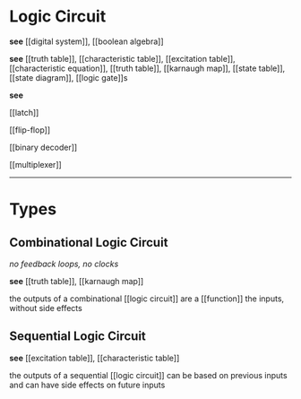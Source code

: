 # Logic Circuit

**see** [[digital system]], [[boolean algebra]]

**see** [[truth table]], [[characteristic table]], [[excitation table]], [[characteristic equation]], [[truth table]], [[karnaugh map]], [[state table]], [[state diagram]], [[logic gate]]s

**see**

[[latch]]

[[flip-flop]]

[[binary decoder]]

[[multiplexer]]

---

# Types

## Combinational Logic Circuit

_no feedback loops, no clocks_

**see** [[truth table]], [[karnaugh map]]

the outputs of a combinational [[logic circuit]] are a [[function]] the inputs, without side effects

## Sequential Logic Circuit

**see** [[excitation table]], [[characteristic table]]

the outputs of a sequential [[logic circuit]] can be based on previous inputs and can have side effects on future inputs
